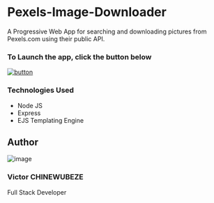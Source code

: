 # Pexels-Image-Downloader
A Progressive Web App for searching and downloading pictures from Pexels.com using their public API.

### To Launch the app, click the button below

[![button](https://res.cloudinary.com/doctor-vee/image/upload/v1554914490/Button_-_Click_here.png)](https://pexel-image-downloader.herokuapp.com)

### Technologies Used
- Node JS
- Express
- EJS Templating Engine

## Author
![image](https://res.cloudinary.com/doctor-vee/image/upload/v1554915584/PIC_250px.jpg)
### Victor CHINEWUBEZE
Full Stack Developer
